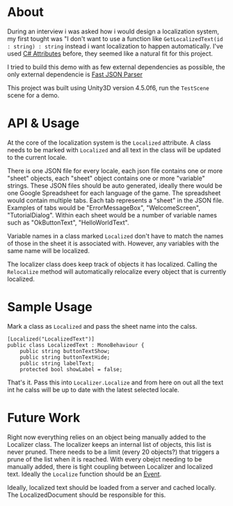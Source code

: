 About
=====
During an interview i was asked how i would design a localization system, my first tought was "I don't want to use a function like ```GetLocalizedText(id : string) : string``` instead i want localization to happen automatically. I've used [C# Attributes](http://msdn.microsoft.com/en-us/library/aa288454(v=vs.71).aspx) before, they seemed like a natural fit for this project.

I tried to build this demo with as few external dependencies as possible, the only external dependencie is [Fast JSON Parser](https://github.com/ysharplanguage/FastJsonParser)

This project was built using Unity3D version 4.5.0f6, run the ```TestScene``` scene for a demo.

API & Usage
===========
At the core of the localization system is the ```Localized``` attribute. A class needs to be marked with ```Localized``` and all text in the class will be updated to the current locale.

There is one JSON file for every locale, each json file contains one or more "sheet" objects, each "sheet" object contains one or more "variable" strings. These JSON files should be auto generated, ideally there would be one Google Spreadsheet for each language of the game. The spreadsheet would contain multiple tabs. Each tab represents a "sheet" in the JSON file. Examples of tabs would be "ErrorMessageBox", "WelcomeScreen", "TutorialDialog". Within each sheet would be a number of variable names such as "OkButtonText", "HelloWorldText". 

Variable names in a class marked ```Localized``` don't have to match the names of those in the sheet it is associated with. However, any variables with the same name will be localized.

The localizer class does keep track of objects it has localized. Calling the ```Relocalize``` method will automatically relocalize every object that is currently localized.

Sample Usage
============
Mark a class as ```Localized``` and pass the sheet name into the calss.
```
[Localized("LocalizedText")]
public class LocalizedText : MonoBehaviour {
	public string buttonTextShow;
	public string buttonTextHide;
	public string labelText;
	protected bool showLabel = false;
```
That's it. Pass this into ```Localizer.Localize``` and from here on out all the text int he calss will be up to date with the latest selected locale.

Future Work
===========
Right now everything relies on an object being manually added to the Localizer class. The localizer keeps an internal list of objects, this list is never pruned. There needs to be a limit (every 20 objects?) that triggers a prune of the list when it is reached.
With every obejct needing to be manually added, there is tight coupling between Localizer and localized text. Ideally the ```Localize``` function should be an [Event](https://gist.github.com/gszauer/6554489).

Ideally, localized text should be loaded from a server and cached locally. The LocalizedDocument should be responsible for this.
